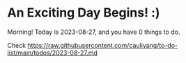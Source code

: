 # An Exciting Day Begins! :)

Morning! Today is 2023-08-27, and you have 0 things to do.

Check https://raw.githubusercontent.com/cauliyang/to-do-list/main/todos/2023-08-27.md